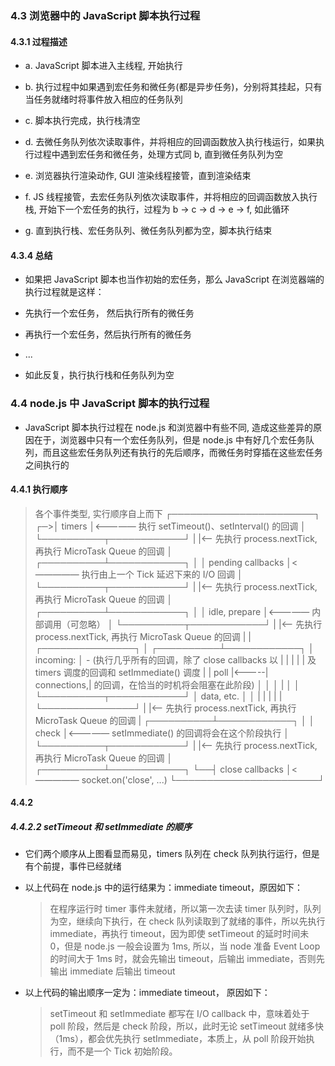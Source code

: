 ### 4.3 浏览器中的 JavaScript 脚本执行过程

#### 4.3.1 过程描述

- a. JavaScript 脚本进入主线程, 开始执行

- b. 执行过程中如果遇到宏任务和微任务(都是异步任务)，分别将其挂起，只有当任务就绪时将事件放入相应的任务队列

- c. 脚本执行完成，执行栈清空

- d. 去微任务队列依次读取事件，并将相应的回调函数放入执行栈运行，如果执行过程中遇到宏任务和微任务，处理方式同 b, 直到微任务队列为空

- e. 浏览器执行渲染动作, GUI 渲染线程接管，直到渲染结束

- f. JS 线程接管，去宏任务队列依次读取事件，并将相应的回调函数放入执行栈, 开始下一个宏任务的执行，过程为 b -> c -> d -> e -> f, 如此循环

- g. 直到执行栈、宏任务队列、微任务队列都为空，脚本执行结束

#### 4.3.4 总结

- 如果把 JavaScript 脚本也当作初始的宏任务，那么 JavaScript 在浏览器端的执行过程就是这样：

- 先执行一个宏任务， 然后执行所有的微任务

- 再执行一个宏任务，然后执行所有的微任务

- ...

- 如此反复，执行执行栈和任务队列为空

### 4.4 node.js 中 JavaScript 脚本的执行过程

- JavaScript 脚本执行过程在 node.js 和浏览器中有些不同, 造成这些差异的原因在于，浏览器中只有一个宏任务队列，但是 node.js 中有好几个宏任务队列，而且这些宏任务队列还有执行的先后顺序，而微任务时穿插在这些宏任务之间执行的

#### 4.4.1 执行顺序

> 各个事件类型, 实行顺序自上而下
> ┌───────────────────────┐
> ┌─>│ timers │<————— 执行 setTimeout()、setInterval() 的回调
> │ └──────────┬────────────┘
> | |<-- 先执行 process.nextTick, 再执行 MicroTask Queue 的回调
> │ ┌──────────┴────────────┐
> │ │ pending callbacks │<————— 执行由上一个 Tick 延迟下来的 I/O 回调
> │ └──────────┬────────────┘
> | |<-- 先执行 process.nextTick, 再执行 MicroTask Queue 的回调
> │ ┌──────────┴────────────┐
> │ │ idle, prepare │<————— 内部调用（可忽略）
> │ └──────────┬────────────┘
> | |<-- 先执行 process.nextTick, 再执行 MicroTask Queue 的回调
> | | ┌───────────────┐
> │ ┌──────────┴────────────┐ │ incoming: │ - (执行几乎所有的回调，除了 close callbacks 以
> | | | | | 及 timers 调度的回调和 setImmediate() 调度
> | | poll |<-----| connections,| 的回调，在恰当的时机将会阻塞在此阶段)
> │ │ │ | │
> │ └──────────┬────────────┘ │ data, etc. │
> │ | | |
> | | └───────────────┘
> | |<-- 先执行 process.nextTick, 再执行 MicroTask Queue 的回调
> | ┌──────────┴────────────┐
> │ │ check │<————— setImmediate() 的回调将会在这个阶段执行
> │ └──────────┬────────────┘
> | |<-- 先执行 process.nextTick, 再执行 MicroTask Queue 的回调
> │ ┌──────────┴────────────┐
> └──┤ close callbacks │<————— socket.on('close', ...)
> └───────────────────────┘

#### 4.4.2

##### 4.4.2.2 setTimeout 和 setImmediate 的顺序

- 它们两个顺序从上图看显而易见，timers 队列在 check 队列执行运行，但是有个前提，事件已经就绪

- 以上代码在 node.js 中的运行结果为：immediate timeout，原因如下：

  > 在程序运行时 timer 事件未就绪，所以第一次去读 timer 队列时，队列为空，继续向下执行，在 check 队列读取到了就绪的事件，所以先执行 immediate，再执行 timeout，因为即使 setTimeout 的延时时间未 0，但是 node.js 一般会设置为 1ms, 所以，当 node 准备 Event Loop 的时间大于 1ms 时，就会先输出 timeout，后输出 immediate，否则先输出 immediate 后输出 timeout

- 以上代码的输出顺序一定为：immediate timeout， 原因如下：
  > setTimeout 和 setImmediate 都写在 I/O callback 中，意味着处于 poll 阶段，然后是 check 阶段，所以，此时无论 setTimeout 就绪多快（1ms），都会优先执行 setImmediate，本质上，从 poll 阶段开始执行，而不是一个 Tick 初始阶段。
